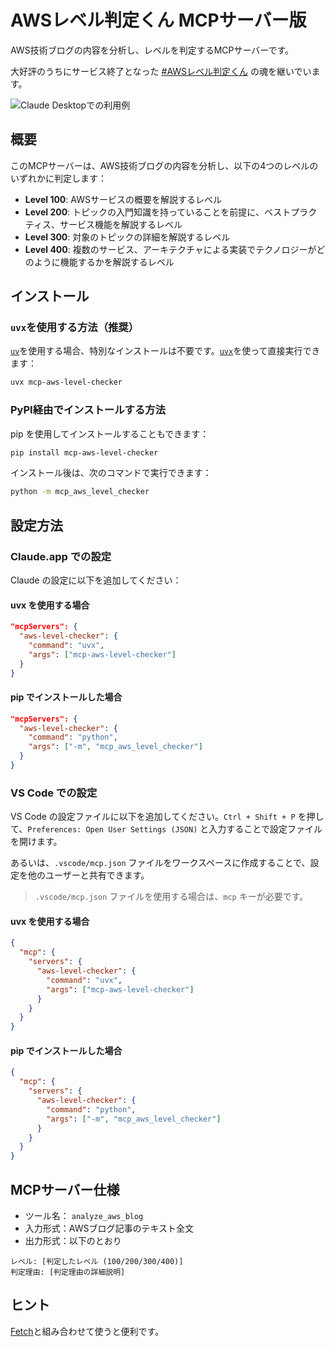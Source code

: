 # AWSレベル判定くん MCPサーバー版

AWS技術ブログの内容を分析し、レベルを判定するMCPサーバーです。

大好評のうちにサービス終了となった [#AWSレベル判定くん](https://github.com/minorun365/aws-level-checker) の魂を継いでいます。

![Claude Desktopでの利用例](https://github.com/user-attachments/assets/ed5ae9a1-2e2a-46b3-976c-dec6255c07eb)

## 概要

このMCPサーバーは、AWS技術ブログの内容を分析し、以下の4つのレベルのいずれかに判定します：

- **Level 100**: AWSサービスの概要を解説するレベル
- **Level 200**: トピックの入門知識を持っていることを前提に、ベストプラクティス、サービス機能を解説するレベル
- **Level 300**: 対象のトピックの詳細を解説するレベル
- **Level 400**: 複数のサービス、アーキテクチャによる実装でテクノロジーがどのように機能するかを解説するレベル

## インストール

### `uvx`を使用する方法（推奨）

[`uv`](https://docs.astral.sh/uv/)を使用する場合、特別なインストールは不要です。[`uvx`](https://docs.astral.sh/uv/guides/tools/)を使って直接実行できます：

```bash
uvx mcp-aws-level-checker
```

### PyPI経由でインストールする方法

pip を使用してインストールすることもできます：

```bash
pip install mcp-aws-level-checker
```

インストール後は、次のコマンドで実行できます：

```bash
python -m mcp_aws_level_checker
```

## 設定方法

### Claude.app での設定

Claude の設定に以下を追加してください：

#### uvx を使用する場合

```json
"mcpServers": {
  "aws-level-checker": {
    "command": "uvx",
    "args": ["mcp-aws-level-checker"]
  }
}
```

#### pip でインストールした場合

```json
"mcpServers": {
  "aws-level-checker": {
    "command": "python",
    "args": ["-m", "mcp_aws_level_checker"]
  }
}
```

### VS Code での設定

VS Code の設定ファイルに以下を追加してください。`Ctrl + Shift + P` を押して、`Preferences: Open User Settings (JSON)` と入力することで設定ファイルを開けます。

あるいは、`.vscode/mcp.json` ファイルをワークスペースに作成することで、設定を他のユーザーと共有できます。

> `.vscode/mcp.json` ファイルを使用する場合は、`mcp` キーが必要です。

#### uvx を使用する場合

```json
{
  "mcp": {
    "servers": {
      "aws-level-checker": {
        "command": "uvx",
        "args": ["mcp-aws-level-checker"]
      }
    }
  }
}
```

#### pip でインストールした場合

```json
{
  "mcp": {
    "servers": {
      "aws-level-checker": {
        "command": "python",
        "args": ["-m", "mcp_aws_level_checker"]
      }
    }
  }
}
```

## MCPサーバー仕様

- ツール名： `analyze_aws_blog`
- 入力形式：AWSブログ記事のテキスト全文
- 出力形式：以下のとおり

```
レベル: [判定したレベル (100/200/300/400)]
判定理由: [判定理由の詳細説明]
```

## ヒント

[Fetch](https://github.com/modelcontextprotocol/servers/tree/main/src/fetch)と組み合わせて使うと便利です。
